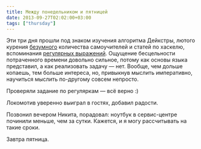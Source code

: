 ```yaml
---
title: Между понедельником и пятницей
date: 2013-09-27T02:02:00+03:00
tags: ["thursday"]
---
```


Эти три дня прошли под знаком изучения алгоритма Дейкстры, лютого курения [безумного](https://trello.com/c/saHy9xPR/23-haskell) количества самоучителей и статей по хаскелю, вспоминания [регулярных выражений](http://uzer.com.ua/cross/). Ощущение бесцельности потраченного времени довольно сильное, потому как основы языка представил, а как реализовать задачу — нет. Вообще, чем дольше копаешь, тем больше интереса, но, привыкнув мыслить императивно, научиться мыслить по-другому совсем непросто.

Проверяли задание по регуляркам — всё верно :)

Локомотив уверенно выиграл в гостях, добавил радости.

Позвонил вечером Никита, порадовал: ноутбук в сервис-центре починили меньше, чем за сутки. Кажется, и я могу рассчитывать на такие сроки.

Завтра пятница.
